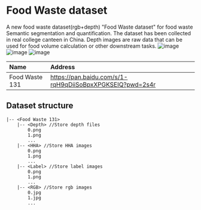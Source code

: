 # Food Waste dataset
A new food waste dataset(rgb+depth) "Food Waste dataset" for food waste Semantic segmentation and quantification. The dataset has been collected in real college canteen in China. Depth images are raw data that can be used for food volume calculation or other downstream tasks.
![image](https://github.com/user-attachments/assets/17b90801-69d6-47ac-98e7-7fbe92c488b1)
![image](https://github.com/user-attachments/assets/720e8c50-c1be-43f2-8d64-164688a8128e)
![image](https://github.com/user-attachments/assets/0cd3422b-fcd7-4a39-9d65-389d26b2fc20)





|Name|Address|
|:---|:---|
|Food Waste 131|[ https://pan.baidu.com/s/1-rqH9qDiiSoBpxXPGKSEIQ?pwd=2s4r ](https://pan.baidu.com/s/1-rqH9qDiiSoBpxXPGKSEIQ?pwd=2s4r)|

## Dataset structure

```
|-- <Food Waste 131>
    |-- <Depth> //Store depth files
        0.png
        1.png
        ...
    |-- <HHA> //Store HHA images
        0.png
        1.png
        ...
    |-- <Label> //Store label images
        0.png
        1.png
        ...
    |-- <RGB> //Store rgb images
        0.jpg
        1.jpg
        ...
        
```
        

